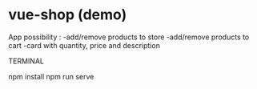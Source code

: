 # vue-shop (demo)

App possibility :
-add/remove products to store
-add/remove products to cart
-card with quantity, price and description


TERMINAL

npm install
npm run serve

